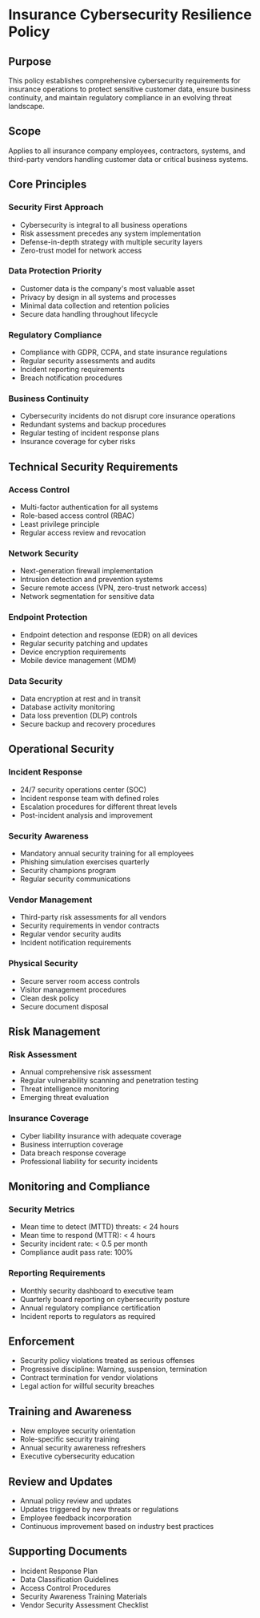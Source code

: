# Insurance Cybersecurity Resilience Policy

## Purpose
This policy establishes comprehensive cybersecurity requirements for insurance operations to protect sensitive customer data, ensure business continuity, and maintain regulatory compliance in an evolving threat landscape.

## Scope
Applies to all insurance company employees, contractors, systems, and third-party vendors handling customer data or critical business systems.

## Core Principles

### **Security First Approach**
- Cybersecurity is integral to all business operations
- Risk assessment precedes any system implementation
- Defense-in-depth strategy with multiple security layers
- Zero-trust model for network access

### **Data Protection Priority**
- Customer data is the company's most valuable asset
- Privacy by design in all systems and processes
- Minimal data collection and retention policies
- Secure data handling throughout lifecycle

### **Regulatory Compliance**
- Compliance with GDPR, CCPA, and state insurance regulations
- Regular security assessments and audits
- Incident reporting requirements
- Breach notification procedures

### **Business Continuity**
- Cybersecurity incidents do not disrupt core insurance operations
- Redundant systems and backup procedures
- Regular testing of incident response plans
- Insurance coverage for cyber risks

## Technical Security Requirements

### **Access Control**
- Multi-factor authentication for all systems
- Role-based access control (RBAC)
- Least privilege principle
- Regular access review and revocation

### **Network Security**
- Next-generation firewall implementation
- Intrusion detection and prevention systems
- Secure remote access (VPN, zero-trust network access)
- Network segmentation for sensitive data

### **Endpoint Protection**
- Endpoint detection and response (EDR) on all devices
- Regular security patching and updates
- Device encryption requirements
- Mobile device management (MDM)

### **Data Security**
- Data encryption at rest and in transit
- Database activity monitoring
- Data loss prevention (DLP) controls
- Secure backup and recovery procedures

## Operational Security

### **Incident Response**
- 24/7 security operations center (SOC)
- Incident response team with defined roles
- Escalation procedures for different threat levels
- Post-incident analysis and improvement

### **Security Awareness**
- Mandatory annual security training for all employees
- Phishing simulation exercises quarterly
- Security champions program
- Regular security communications

### **Vendor Management**
- Third-party risk assessments for all vendors
- Security requirements in vendor contracts
- Regular vendor security audits
- Incident notification requirements

### **Physical Security**
- Secure server room access controls
- Visitor management procedures
- Clean desk policy
- Secure document disposal

## Risk Management

### **Risk Assessment**
- Annual comprehensive risk assessment
- Regular vulnerability scanning and penetration testing
- Threat intelligence monitoring
- Emerging threat evaluation

### **Insurance Coverage**
- Cyber liability insurance with adequate coverage
- Business interruption coverage
- Data breach response coverage
- Professional liability for security incidents

## Monitoring and Compliance

### **Security Metrics**
- Mean time to detect (MTTD) threats: < 24 hours
- Mean time to respond (MTTR): < 4 hours
- Security incident rate: < 0.5 per month
- Compliance audit pass rate: 100%

### **Reporting Requirements**
- Monthly security dashboard to executive team
- Quarterly board reporting on cybersecurity posture
- Annual regulatory compliance certification
- Incident reports to regulators as required

## Enforcement
- Security policy violations treated as serious offenses
- Progressive discipline: Warning, suspension, termination
- Contract termination for vendor violations
- Legal action for willful security breaches

## Training and Awareness
- New employee security orientation
- Role-specific security training
- Annual security awareness refreshers
- Executive cybersecurity education

## Review and Updates
- Annual policy review and updates
- Updates triggered by new threats or regulations
- Employee feedback incorporation
- Continuous improvement based on industry best practices

## Supporting Documents
- Incident Response Plan
- Data Classification Guidelines
- Access Control Procedures
- Security Awareness Training Materials
- Vendor Security Assessment Checklist